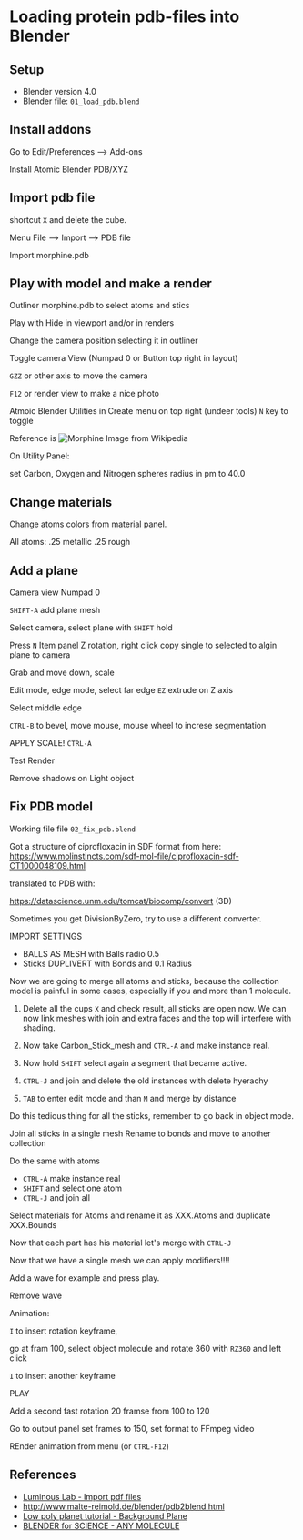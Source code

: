 # Loading protein pdb-files into Blender

## Setup

 * Blender version 4.0
 * Blender file: `01_load_pdb.blend`

## Install addons

Go to Edit/Preferences --> Add-ons 

Install Atomic Blender PDB/XYZ

## Import pdb file

shortcut `X` and delete the cube.

Menu File --> Import --> PDB file

Import morphine.pdb

## Play with model and make a render

Outliner morphine.pdb to select atoms and stics

Play with Hide in viewport and/or in renders

Change the camera position selecting it in outliner

Toggle camera View (Numpad 0 or Button top right in layout)

`GZZ` or other axis to move the camera

`F12` or render view to make a nice photo

Atmoic Blender Utilities in Create menu on top right (undeer tools) `N` key to toggle

Reference is ![Morphine Image from Wikipedia](Morphine_molecule_ball.png)

On Utility Panel:

set Carbon, Oxygen and Nitrogen spheres radius in pm to 40.0

## Change materials

Change atoms colors from material panel.

All atoms: .25 metallic .25 rough

## Add a plane

Camera view Numpad 0

`SHIFT-A` add plane mesh

Select camera, select plane with `SHIFT` hold

Press `N` Item panel Z rotation, right click copy single to selected to algin plane to camera

Grab and move down, scale

Edit mode, edge mode, select far edge `EZ` extrude on Z axis

Select middle edge

`CTRL-B` to bevel, move mouse, mouse wheel to increse segmentation

APPLY SCALE! `CTRL-A`

Test Render

Remove shadows on Light object


## Fix PDB model

Working file file `02_fix_pdb.blend`

Got a structure of ciprofloxacin in SDF format from here: https://www.molinstincts.com/sdf-mol-file/ciprofloxacin-sdf-CT1000048109.html

translated to PDB with: 

https://datascience.unm.edu/tomcat/biocomp/convert (3D)

Sometimes you get DivisionByZero, try to use a different converter.


IMPORT SETTINGS

 * BALLS AS MESH with Balls radio 0.5
 * Sticks DUPLIVERT with Bonds and 0.1 Radius


Now we are going to merge all atoms and sticks, because the collection model is painful in some cases, especially if you and more than 1 molecule.

1. Delete all the cups `X` and check result, all sticks are open now. We can now link meshes with join and extra faces and the top will interfere with shading.

2. Now take Carbon_Stick_mesh and `CTRL-A` and make instance real.

3. Now hold `SHIFT` select again a segment that became active.

3. `CTRL-J` and join and delete the old instances with delete hyerachy

4. `TAB` to enter edit mode and than `M` and merge by distance

Do this tedious thing for all the sticks, remember to go back in object mode.

Join all sticks in a single mesh
Rename to bonds and move to another collection

Do the same with atoms

 - `CTRL-A` make instance real
 - `SHIFT` and select one atom
 - `CTRL-J` and join all
 
Select materials for Atoms and rename it as XXX.Atoms and duplicate XXX.Bounds

Now that each part has his material let's merge with `CTRL-J`

Now that we have a single mesh we can apply modifiers!!!!

Add a wave for example and press play.

Remove wave

Animation:

`I` to insert rotation keyframe,

go at fram 100, select object molecule and rotate 360 with `RZ360` and left click

`I` to insert another keyframe

PLAY

Add a second fast rotation 20 framse from 100 to 120

Go to output panel set frames to 150, set format to FFmpeg video

REnder animation from menu (or `CTRL-F12`)











## References

 * [Luminous Lab - Import pdf files](https://www.youtube.com/watch?v=3nCeQErv8Fg)
 * http://www.malte-reimold.de/blender/pdb2blend.html
 * [Low poly planet tutorial - Background Plane](https://www.youtube.com/watch?v=8FXJJDFAL6o)
 * [BLENDER for SCIENCE - ANY MOLECULE](https://www.youtube.com/watch?v=zXJKYvuCPYY)

